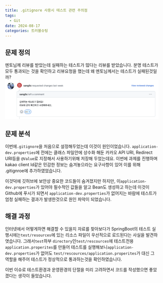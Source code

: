 ```yaml
---
title: .gitignore 사용시 테스트 관련 주의점
tags:
  - Git
date: 2024-08-17
categories: 트러블슈팅
---
```


## 문제 정의

멘토님께 리뷰를 받았는데 실패하는 테스트가 많다는 리뷰를 받았습니다. 분명 테스트가 모두 통과되는 것을 확인하고 리뷰요청을 했는데 왜 멘토님께서는 테스트가 실패된것일까?
![](스크린샷%202024-08-09%2016.14.44.png)

## 문제 분석

이번에`.gitignore`을 처음으로 설정해두었는데 이것이 원인이었습니다. `application-dev.properties`에 전에는 클래스 파일안에 상수화 해둔 카카오 API URI, Redirect URI등을
`@Value`로 지정해서 사용하기위해 저장해 두었는데요. 이번에 과제를 진행하며 kakao client Id같은 민감한 정보는 숨겨놓으라는 요구사항이 있어 이를 위해 .gitignroe에 추가하였었습니다.

이것덕에 깃허브에 보안상 중요한 코드들이 숨겨졌지만 하지만, 이`application-dev.properties`가 있어야 필수적인 값들을 알고 Bean도 생성하고 하는데 이것이 Github에 푸시가 되면서
`application-dev.properties`가 없어지는 바람에 테스트가 엄청 실패하는 결과가 발생한것으로 원인 파악이 되었습니다.

## 해결 과정

인터넷에서 어떻게하면 해결할 수 있을지 자료를 찾아보다가 SpringBoot의 테스트 실행시에는`test/resources`에 있는 리소스 파일이 우선적으로 로드된다는 사실을 발견하엿습니다. 그래서`test`하부
`directory`인`test/rescources`에 테스트전용`application.properites`를 만들어 테스트를 실행해보니`application-dev.properties`가 없어도
`test/rescources/application.properites`가 대신 그 역할을 해주어 테스트가 정상적으로 통과하는것을 확인하였습니다.

이번 이슈로 테스트환경과 운영환경의 단절을 미리 고려하면서 코드를 작성했으면 좋았겠다는 생각이 들었습니다.